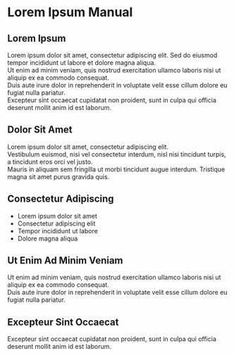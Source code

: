 # Lorem Ipsum Manual

## Lorem Ipsum

Lorem ipsum dolor sit amet, consectetur adipiscing elit. Sed do eiusmod tempor incididunt ut labore et dolore magna aliqua.  
Ut enim ad minim veniam, quis nostrud exercitation ullamco laboris nisi ut aliquip ex ea commodo consequat.  
Duis aute irure dolor in reprehenderit in voluptate velit esse cillum dolore eu fugiat nulla pariatur.  
Excepteur sint occaecat cupidatat non proident, sunt in culpa qui officia deserunt mollit anim id est laborum.

## Dolor Sit Amet

Lorem ipsum dolor sit amet, consectetur adipiscing elit.  
Vestibulum euismod, nisi vel consectetur interdum, nisl nisi tincidunt turpis, a tincidunt eros orci vel justo.  
Mauris in aliquam sem fringilla ut morbi tincidunt augue interdum. Tristique magna sit amet purus gravida quis.

## Consectetur Adipiscing

- Lorem ipsum dolor sit amet  
- Consectetur adipiscing elit  
- Tempor incididunt ut labore  
- Dolore magna aliqua  

## Ut Enim Ad Minim Veniam

Ut enim ad minim veniam, quis nostrud exercitation ullamco laboris nisi ut aliquip ex ea commodo consequat.  
Duis aute irure dolor in reprehenderit in voluptate velit esse cillum dolore eu fugiat nulla pariatur.  

## Excepteur Sint Occaecat

Excepteur sint occaecat cupidatat non proident, sunt in culpa qui officia deserunt mollit anim id est laborum.
